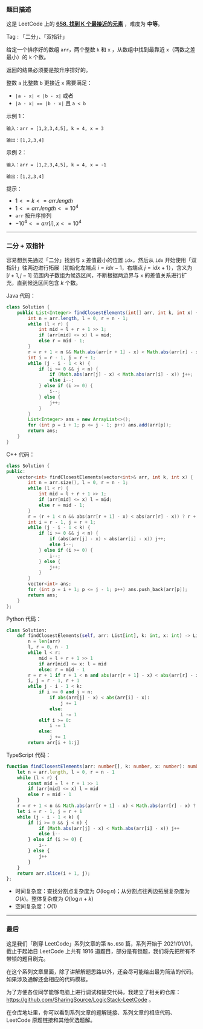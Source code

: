 ### 题目描述

这是 LeetCode 上的 **[658. 找到 K 个最接近的元素](https://leetcode.cn/problems/find-k-closest-elements/solution/by-ac_oier-8xh5/)** ，难度为 **中等**。

Tag : 「二分」、「双指针」



给定一个排序好的数组 `arr`，两个整数 `k` 和 `x` ，从数组中找到最靠近 `x`（两数之差最小）的 `k` 个数。

返回的结果必须要是按升序排好的。

整数 `a` 比整数 `b` 更接近 `x` 需要满足：

* `|a - x| < |b - x|` 或者
* `|a - x| == |b - x|` 且 `a < b`

示例 1：
```
输入：arr = [1,2,3,4,5], k = 4, x = 3

输出：[1,2,3,4]
```
示例 2：
```
输入：arr = [1,2,3,4,5], k = 4, x = -1

输出：[1,2,3,4]
```

提示：
* $1 <= k <= arr.length$
* $1 <= arr.length <= 10^4$
* `arr` 按升序排列
* $-10^4 <= arr[i], x <= 10^4$

---

### 二分 + 双指针

容易想到先通过「二分」找到与 `x` 差值最小的位置 `idx`，然后从 `idx` 开始使用「双指针」往两边进行拓展（初始化左端点 $i = idx - 1$，右端点 $j = idx + 1$），含义为 $[i + 1, j - 1]$ 范围内子数组为候选区间，不断根据两边界与 `x` 的差值关系进行扩充，直到候选区间包含 $k$ 个数。

Java 代码：
```Java
class Solution {
    public List<Integer> findClosestElements(int[] arr, int k, int x) {
        int n = arr.length, l = 0, r = n - 1;
        while (l < r) {
            int mid = l + r + 1 >> 1;
            if (arr[mid] <= x) l = mid;
            else r = mid - 1;
        }
        r = r + 1 < n && Math.abs(arr[r + 1] - x) < Math.abs(arr[r] - x) ? r + 1 : r;
        int i = r - 1, j = r + 1;
        while (j - i - 1 < k) {
            if (i >= 0 && j < n) {
                if (Math.abs(arr[j] - x) < Math.abs(arr[i] - x)) j++;
                else i--;
            } else if (i >= 0) {
                i--;
            } else {
                j++;
            }
        }
        List<Integer> ans = new ArrayList<>();
        for (int p = i + 1; p <= j - 1; p++) ans.add(arr[p]);
        return ans;
    }
}
```
C++ 代码：
```C++
class Solution {
public:
    vector<int> findClosestElements(vector<int>& arr, int k, int x) {
        int n = arr.size(), l = 0, r = n - 1;
        while (l < r) {
            int mid = l + r + 1 >> 1;
            if (arr[mid] <= x) l = mid;
            else r = mid - 1;
        }
        r = (r + 1 < n && abs(arr[r + 1] - x) < abs(arr[r] - x)) ? r + 1 : r;
        int i = r - 1, j = r + 1;
        while (j - i - 1 < k) {
            if (i >= 0 && j < n) {
                if (abs(arr[j] - x) < abs(arr[i] - x)) j++;
                else i--;
            } else if (i >= 0) {
                i--;
            } else {
                j++;
            }
        }
        vector<int> ans;
        for (int p = i + 1; p <= j - 1; p++) ans.push_back(arr[p]);
        return ans;
    }
};
```
Python 代码：
```Python
class Solution:
    def findClosestElements(self, arr: List[int], k: int, x: int) -> List[int]:
        n = len(arr)
        l, r = 0, n - 1
        while l < r:
            mid = l + r + 1 >> 1
            if arr[mid] <= x: l = mid
            else: r = mid - 1
        r = r + 1 if r + 1 < n and abs(arr[r + 1] - x) < abs(arr[r] - x) else r
        i, j = r - 1, r + 1
        while j - i - 1 < k:
            if i >= 0 and j < n:
                if abs(arr[j] - x) < abs(arr[i] - x):
                    j += 1
                else:
                    i -= 1
            elif i >= 0:
                i -= 1
            else:
                j += 1
        return arr[i + 1:j]
```
TypeScript 代码：
```TypeScript
function findClosestElements(arr: number[], k: number, x: number): number[] {
    let n = arr.length, l = 0, r = n - 1
    while (l < r) {
        const mid = l + r + 1 >> 1
        if (arr[mid] <= x) l = mid
        else r = mid - 1
    }
    r = r + 1 < n && Math.abs(arr[r + 1] - x) < Math.abs(arr[r] - x) ? r + 1 : r
    let i = r - 1, j = r + 1
    while (j - i - 1 < k) {
        if (i >= 0 && j < n) {
            if (Math.abs(arr[j] - x) < Math.abs(arr[i] - x)) j++
            else i--
        } else if (i >= 0) {
            i--
        } else {
            j++
        }
    }
    return arr.slice(i + 1, j);
};
```
* 时间复杂度：查找分割点复杂度为 $O(\log{n})$；从分割点往两边拓展复杂度为 $O(k)$。整体复杂度为 $O(\log{n} + k)$
* 空间复杂度：$O(1)$

---

### 最后

这是我们「刷穿 LeetCode」系列文章的第 `No.658` 篇，系列开始于 2021/01/01，截止于起始日 LeetCode 上共有 1916 道题目，部分是有锁题，我们将先把所有不带锁的题目刷完。

在这个系列文章里面，除了讲解解题思路以外，还会尽可能给出最为简洁的代码。如果涉及通解还会相应的代码模板。

为了方便各位同学能够电脑上进行调试和提交代码，我建立了相关的仓库：https://github.com/SharingSource/LogicStack-LeetCode 。

在仓库地址里，你可以看到系列文章的题解链接、系列文章的相应代码、LeetCode 原题链接和其他优选题解。

